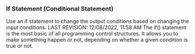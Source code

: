 ### If Statement (Conditional Statement)

Use an if statement to change the output conditions based on changing the input conditions.
LAST REVISION:
12/08/2022, 11:58 AM
The if() statement is the most basic of all programming control structures. It allows you to make something happen or not, depending on whether a given condition is true or not.
